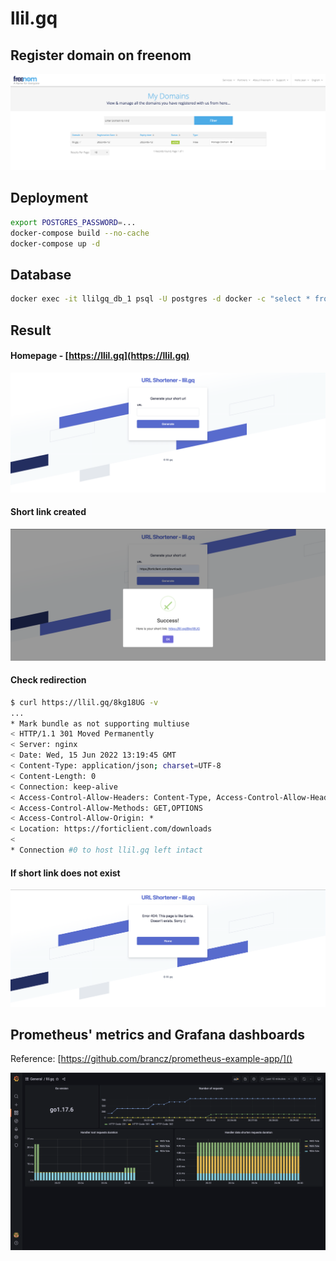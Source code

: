 # llil.gq

## Register domain on freenom

![](.img/freenom.png)

## Deployment

```bash
export POSTGRES_PASSWORD=...
docker-compose build --no-cache
docker-compose up -d
```

## Database

```bash
docker exec -it llilgq_db_1 psql -U postgres -d docker -c "select * from short_url_maps;"
```

## Result

#### Homepage - [https://llil.gq](https://llil.gq)

![](.img/homepage.png)

#### Short link created

![](.img/short_link_created.png)

#### Check redirection

```bash
$ curl https://llil.gq/8kg18UG -v 
...
* Mark bundle as not supporting multiuse
< HTTP/1.1 301 Moved Permanently
< Server: nginx
< Date: Wed, 15 Jun 2022 13:19:45 GMT
< Content-Type: application/json; charset=UTF-8
< Content-Length: 0
< Connection: keep-alive
< Access-Control-Allow-Headers: Content-Type, Access-Control-Allow-Headers
< Access-Control-Allow-Methods: GET,OPTIONS
< Access-Control-Allow-Origin: *
< Location: https://forticlient.com/downloads
< 
* Connection #0 to host llil.gq left intact
```

#### If short link does not exist

![](.img/error_404_page.png)

## Prometheus' metrics and Grafana dashboards

Reference:
[https://github.com/brancz/prometheus-example-app/]()

![](./.img/grafana-dashboard.png)